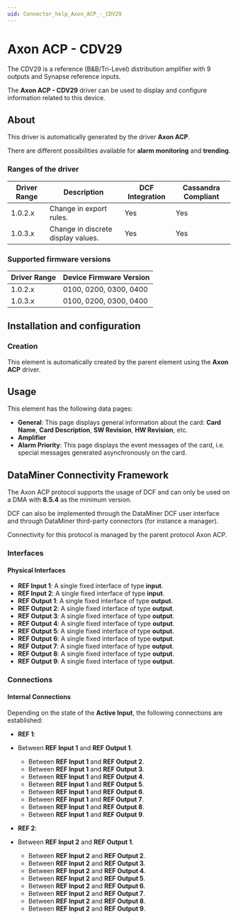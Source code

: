 ```yaml
---
uid: Connector_help_Axon_ACP_-_CDV29
---
```


# Axon ACP - CDV29

The CDV29 is a reference (B&B/Tri-Level) distribution amplifier with 9 outputs and Synapse reference inputs.

The **Axon ACP - CDV29** driver can be used to display and configure information related to this device.

## About

This driver is automatically generated by the driver **Axon ACP**.

There are different possibilities available for **alarm monitoring** and **trending**.

### Ranges of the driver

| **Driver Range** | **Description**                    | **DCF Integration** | **Cassandra Compliant** |
|------------------|------------------------------------|---------------------|-------------------------|
| 1.0.2.x          | Change in export rules.            | Yes                 | Yes                     |
| 1.0.3.x          | Change in discrete display values. | Yes                 | Yes                     |

### Supported firmware versions

| **Driver Range** | **Device Firmware Version** |
|------------------|-----------------------------|
| 1.0.2.x          | 0100, 0200, 0300, 0400      |
| 1.0.3.x          | 0100, 0200, 0300, 0400      |

## Installation and configuration

### Creation

This element is automatically created by the parent element using the **Axon ACP** driver.

## Usage

This element has the following data pages:

- **General**: This page displays general information about the card: **Card Name**, **Card Description**, **SW Revision**, **HW Revision**, etc.
- **Amplifier**
- **Alarm Priority**: This page displays the event messages of the card, i.e. special messages generated asynchronously on the card.

## DataMiner Connectivity Framework

The Axon ACP protocol supports the usage of DCF and can only be used on a DMA with **8.5.4** as the minimum version.

DCF can also be implemented through the DataMiner DCF user interface and through DataMiner third-party connectors (for instance a manager).

Connectivity for this protocol is managed by the parent protocol Axon ACP.

### Interfaces

#### Physical Interfaces

- **REF Input 1**: A single fixed interface of type **input**.
- **REF Input 2**: A single fixed interface of type **input**.
- **REF Output 1**: A single fixed interface of type **output**.
- **REF Output 2**: A single fixed interface of type **output**.
- **REF Output 3**: A single fixed interface of type **output**.
- **REF Output 4**: A single fixed interface of type **output**.
- **REF Output 5**: A single fixed interface of type **output**.
- **REF Output 6**: A single fixed interface of type **output**.
- **REF Output 7**: A single fixed interface of type **output**.
- **REF Output 8**: A single fixed interface of type **output**.
- **REF Output 9**: A single fixed interface of type **output**.

### Connections

#### Internal Connections

Depending on the state of the **Active Input**, the following connections are established:

- **REF 1**:

- Between **REF Input 1** and **REF Output 1**.
  - Between **REF Input 1** and **REF Output 2**.
  - Between **REF Input 1** and **REF Output 3**.
  - Between **REF Input 1** and **REF Output 4**.
  - Between **REF Input 1** and **REF Output 5**.
  - Between **REF Input 1** and **REF Output 6**.
  - Between **REF Input 1** and **REF Output 7**.
  - Between **REF Input 1** and **REF Output 8**.
  - Between **REF Input 1** and **REF Output 9**.

- **REF 2**:

- Between **REF Input 2** and **REF Output 1**.
  - Between **REF Input 2** and **REF Output 2**.
  - Between **REF Input 2** and **REF Output 3**.
  - Between **REF Input 2** and **REF Output 4**.
  - Between **REF Input 2** and **REF Output 5**.
  - Between **REF Input 2** and **REF Output 6**.
  - Between **REF Input 2** and **REF Output 7**.
  - Between **REF Input 2** and **REF Output 8**.
  - Between **REF Input 2** and **REF Output 9**.
